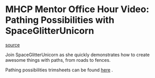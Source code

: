 # MHCP Mentor Office Hour Video: Pathing Possibilities with SpaceGlitterUnicorn

[source](https://developers.meta.com/horizon-worlds/learn/documentation/mhcp-program/community-tutorials/pathing-possibilities)

Join SpaceGlitterUnicorn as she quickly demonstrates how to create awesome things with paths, from roads to fences.

Pathing possibilities trimsheets can be found [here](https://drive.google.com/drive/folders/1Pd-gKpXv4xq0Uwt4CL1ThtYcNFJtQais) .

 

 

 

 

 

 

 

 

 

 

 

 

 

 

 

 

 

 

 

 

 

 

 

 

 

 

 

 

 

 

 

 

 

 

 

 

 

 

 

 

 

 

 

 

 

 

 